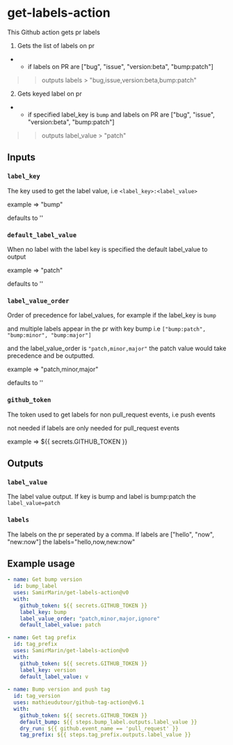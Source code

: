 # get-labels-action
This Github action gets pr labels
1. Gets the list of labels on pr
- - if labels on PR are ["bug", "issue", "version:beta", "bump:patch"]
>>outputs labels > "bug,issue,version:beta,bump:patch"

2. Gets keyed label on pr
- - if specified label_key is `bump` and labels on PR are ["bug", "issue", "version:beta", "bump:patch"]
>>outputs label_value > "patch"

## Inputs

### `label_key`
The key used to get the label value, i.e `<label_key>:<label_value>`

example => "bump"

defaults to ''

### `default_label_value`
When no label with the label key is specified the default label_value to output

example => "patch"

defaults to ''

### `label_value_order`
Order of precedence for label_values, for example if the label_key is `bump` 

and multiple labels appear in the pr with key bump i.e `["bump:patch", "bump:minor", "bump:major"]`

and the label_value_order is `"patch,minor,major"` the patch value would take precedence and be outputted.

example => "patch,minor,major"

defaults to ''

### `github_token`
The token used to get labels for non pull_request events, i.e push events

not needed if labels are only needed for pull_request events

example => ${{ secrets.GITHUB_TOKEN }}

## Outputs

### `label_value`
The label value output. If key is bump and label is bump:patch the `label_value=patch`

### `labels`
The labels on the pr seperated by a comma. If labels are ["hello", "now", "new:now"] the labels="hello,now,new:now"

## Example usage

```yaml
- name: Get bump version
  id: bump_label
  uses: SamirMarin/get-labels-action@v0
  with:
    github_token: ${{ secrets.GITHUB_TOKEN }}
    label_key: bump
    label_value_order: "patch,minor,major,ignore"
    default_label_value: patch

- name: Get tag prefix
  id: tag_prefix
  uses: SamirMarin/get-labels-action@v0
  with:
    github_token: ${{ secrets.GITHUB_TOKEN }}
    label_key: version
    default_label_value: v
    
- name: Bump version and push tag
  id: tag_version
  uses: mathieudutour/github-tag-action@v6.1
  with:
    github_token: ${{ secrets.GITHUB_TOKEN }}
    default_bump: ${{ steps.bump_label.outputs.label_value }}
    dry_run: ${{ github.event_name == 'pull_request' }}
    tag_prefix: ${{ steps.tag_prefix.outputs.label_value }}
```